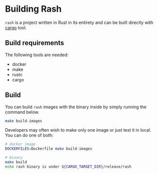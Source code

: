 # Building Rash

`rash` is a project written in Rust in its entirety and can be built directly with
[cargo](https://doc.rust-lang.org/cargo/) tool.

## Build requirements

The following tools are needed:

- docker
- make
- rustc
- cargo

## Build

You can build `rash` images with the binary inside by simply running the command below.

```bash
make build-images
```

Developers may often wish to make only one image or just test it in local.
You can do one of both:

```bash
# docker image
DOCKERFILES=Dockerfile make build-images

# binary
make build
echo rash binary is under ${CARGO_TARGET_DIR}/release/rash
```
